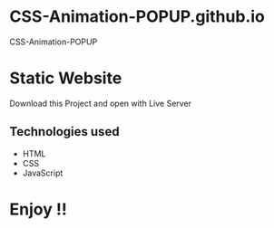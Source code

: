 # CSS-Animation-POPUP.github.io
CSS-Animation-POPUP

# Static Website
Download this Project and open with Live Server

## Technologies used

* HTML
* CSS
* JavaScript

# Enjoy !!

